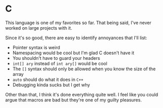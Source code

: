 # C

This language is one of my favorites so far. That being said, I've never worked
on large projects with it.

Since it's so good, there are easy to identify annoyances that I'll list:

- Pointer syntax is weird
- Namespacing would be cool but I'm glad C doesn't have it
- You shouldn't have to guard your headers
- `int[] ary` instead of `int ary[]` would be cool
- The `[]` syntax should only be allowed when you know the size of the array
- `auto` should do what it does in `C++`
- Debugging kinda sucks but I get why

Other than that, I think it's done everything quite well. I feel like you could
argue that macros are bad but they're one of my guilty pleasures.

